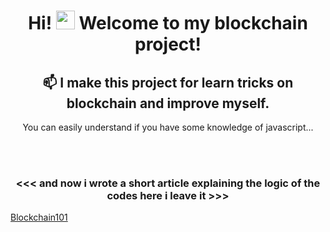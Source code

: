 <h1 align="center">Hi! <img src="https://raw.githubusercontent.com/MartinHeinz/MartinHeinz/master/wave.gif" width="30px"> Welcome to my blockchain project!</h1>

<h2 align="center"> 📫 I make this project for learn tricks on blockchain and improve myself. </h2>
<p align="center"> You can easily understand if you have some knowledge of javascript... </p>
<br><br>
<h3 align="center"><<< and now i wrote a short article explaining the logic of the codes here i leave it >>></h3>
<a align="center" href="https://aras.gitbook.io/blockchain101/">Blockchain101</a>


